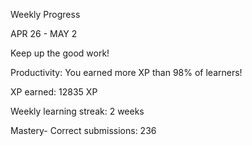 
Weekly Progress

APR 26 - MAY 2

Keep up the good work!
	
Productivity: You earned more XP than 98% of learners!

XP earned: 12835 XP

Weekly learning streak: 2 weeks
	
Mastery- Correct submissions: 236
